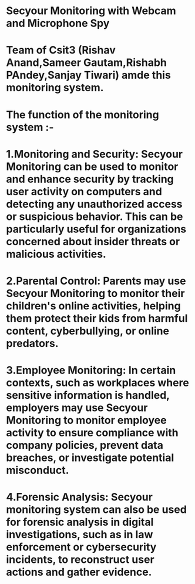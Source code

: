 # Secyour Monitoring with Webcam and Microphone Spy

# Team of Csit3 (Rishav Anand,Sameer Gautam,Rishabh PAndey,Sanjay Tiwari) amde this monitoring system.




# The function of the monitoring system :-

# 1.Monitoring and Security: Secyour Monitoring can be used to monitor and enhance security by tracking user activity on computers and detecting any unauthorized access or suspicious behavior. This can be particularly useful for organizations concerned about insider threats or malicious activities.

# 2.Parental Control: Parents may use Secyour Monitoring to monitor their children's online activities, helping them protect their kids from harmful content, cyberbullying, or online predators.

# 3.Employee Monitoring: In certain contexts, such as workplaces where sensitive information is handled, employers may use Secyour Monitoring to monitor employee activity to ensure compliance with company policies, prevent data breaches, or investigate potential misconduct.

# 4.Forensic Analysis: Secyour monitoring system can also be used for forensic analysis in digital investigations, such as in law enforcement or cybersecurity incidents, to reconstruct user actions and gather evidence.

